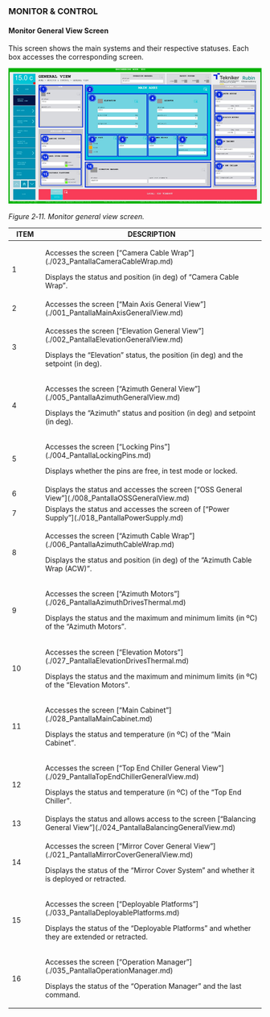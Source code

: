 ### MONITOR \& CONTROL

#### Monitor General View Screen

This screen shows the main systems and their respective statuses. Each box accesses the corresponding screen.

![Monitor general view screen](../Resources/media/image018.png)

*Figure 2‑11. Monitor general view screen.*

<table>
<colgroup>
<col style="width: 13%" />
<col style="width: 86%" />
</colgroup>
<thead>
<tr class="header">
<th>ITEM</th>
<th>DESCRIPTION</th>
</tr>
</thead>
<tbody>
<tr class="odd">
<td>1</td>
<td><p>Accesses the screen [“Camera Cable Wrap”](./023_PantallaCameraCableWrap.md)</p>
<p>Displays the status and position (in deg) of “Camera Cable Wrap”.</p></td>
</tr>
<tr class="even">
<td>2</td>
<td>Accesses the screen [“Main Axis General View”](./001_PantallaMainAxisGeneralView.md)</td>
</tr>
<tr class="odd">
<td>3</td>
<td><p>Accesses the screen [“Elevation General View”](./002_PantallaElevationGeneralView.md)</p>
<p>Displays the “Elevation” status, the position (in deg) and the setpoint (in deg).</p></td>
</tr>
<tr class="even">
<td>4</td>
<td><p>Accesses the screen [“Azimuth General View”](./005_PantallaAzimuthGeneralView.md)</p>
<p>Displays the “Azimuth” status and position (in deg) and setpoint (in deg).</p></td>
</tr>
<tr class="odd">
<td>5</td>
<td><p>Accesses the screen [“Locking Pins”](./004_PantallaLockingPins.md)</p>
<p>Displays whether the pins are free, in test mode or locked.</p></td>
</tr>
<tr class="even">
<td>6</td>
<td>Displays the status and accesses the screen [“OSS General View”](./008_PantallaOSSGeneralView.md)</td>
</tr>
<tr class="odd">
<td>7</td>
<td>Displays the status and accesses the screen of [“Power Supply”](./018_PantallaPowerSupply.md)</td>
</tr>
<tr class="even">
<td>8</td>
<td><p>Accesses the screen [“Azimuth Cable Wrap”](./006_PantallaAzimuthCableWrap.md)</p>
<p>Displays the status and position (in deg) of the “Azimuth Cable Wrap (ACW)”.</p></td>
</tr>
<tr class="odd">
<td>9</td>
<td><p>Accesses the screen [“Azimuth Motors”](./026_PantallaAzimuthDrivesThermal.md)</p>
<p>Displays the status and the maximum and minimum limits (in ºC) of the “Azimuth Motors”.</p></td>
</tr>
<tr class="even">
<td>10</td>
<td><p>Accesses the screen [“Elevation Motors”](./027_PantallaElevationDrivesThermal.md)</p>
<p>Displays the status and the maximum and minimum limits (in ºC) of the “Elevation Motors”.</p></td>
</tr>
<tr class="odd">
<td>11</td>
<td><p>Accesses the screen [“Main Cabinet”](./028_PantallaMainCabinet.md)</p>
<p>Displays the status and temperature (in ºC) of the “Main Cabinet”.</p></td>
</tr>
<tr class="even">
<td>12</td>
<td><p>Accesses the screen [“Top End Chiller General View”](./029_PantallaTopEndChillerGeneralView.md)</p>
<p>Displays the status and temperature (in ºC) of the “Top End Chiller”.</p></td>
</tr>
<tr class="odd">
<td>13</td>
<td>Displays the status and allows access to the screen [“Balancing General View”](./024_PantallaBalancingGeneralView.md)</td>
</tr>
<tr class="even">
<td>14</td>
<td><p>Accesses the screen [“Mirror Cover General View”](./021_PantallaMirrorCoverGeneralView.md)</p>
<p>Displays the status of the “Mirror Cover System” and whether it is deployed or retracted.</p></td>
</tr>
<tr class="odd">
<td>15</td>
<td><p>Accesses the screen [“Deployable Platforms”](./033_PantallaDeployablePlatforms.md)</p>
<p>Displays the status of the “Deployable Platforms” and whether they are extended or retracted.</p></td>
</tr>
<tr class="even">
<td>16</td>
<td><p>Accesses the screen [“Operation Manager”](./035_PantallaOperationManager.md)</p>
<p>Displays the status of the “Operation Manager” and the last command.</p></td>
</tr>
</tbody>
</table>
